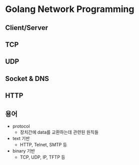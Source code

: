 # Golang Network Programming

## Client/Server
 [](img/serverclient.png)

## TCP

## UDP

## Socket & DNS

## HTTP

## 용어
 * protocol
   * 장치간에 data를 교환하는데 관련된 원칙들
 * text 기반
   * HTTP, Telnet, SMTP 등
 * binary 기반
   * TCP, UDP, IP, TFTP 등

